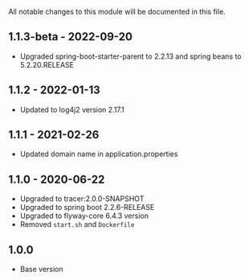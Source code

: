 All notable changes to this module will be documented in this file.

## 1.1.3-beta - 2022-09-20
- Upgraded spring-boot-starter-parent to 2.2.13 and spring beans to 5.2.20.RELEASE

## 1.1.2 - 2022-01-13
- Updated to log4j2 version 2.17.1

## 1.1.1 - 2021-02-26

- Updated domain name in application.properties

## 1.1.0 - 2020-06-22

- Upgraded to tracer:2.0.0-SNAPSHOT
- Upgraded to spring boot 2.2.6-RELEASE
- Upgraded to flyway-core 6.4.3 version
- Removed `start.sh` and `Dockerfile`

## 1.0.0

- Base version